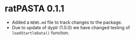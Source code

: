 # ratPASTA 0.1.1

* Added a `NEWS.md` file to track changes to the package.
* Due to update of dyplr (1.0.0) we have changed testing of `loadStartleData()` function. 
